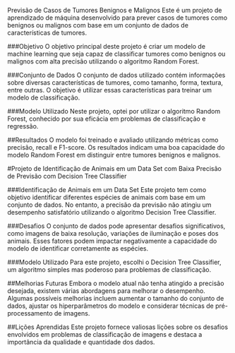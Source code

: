 Previsão de Casos de Tumores Benignos e Malignos
Este é um projeto de aprendizado de máquina desenvolvido para prever casos de tumores como benignos ou malignos com base em um conjunto de dados de características de tumores.

###Objetivo
O objetivo principal deste projeto é criar um modelo de machine learning que seja capaz de classificar tumores como benignos ou malignos com alta precisão utilizando o algoritmo Random Forest.

###Conjunto de Dados
O conjunto de dados utilizado contém informações sobre diversas características de tumores, como tamanho, forma, textura, entre outras. O objetivo é utilizar essas características para treinar um modelo de classificação.

###Modelo Utilizado
Neste projeto, optei por utilizar o algoritmo Random Forest, conhecido por sua eficácia em problemas de classificação e regressão.

##Resultados
O modelo foi treinado e avaliado utilizando métricas como precisão, recall e F1-score. Os resultados indicam uma boa capacidade do modelo Random Forest em distinguir entre tumores benignos e malignos.

#Projeto de Identificação de Animais em um Data Set com Baixa Precisão de Previsão com Decision Tree Classifier

###Identificação de Animais em um Data Set
Este projeto tem como objetivo identificar diferentes espécies de animais com base em um conjunto de dados. No entanto, a precisão da previsão não atingiu um desempenho satisfatório utilizando o algoritmo Decision Tree Classifier.

###Desafios
O conjunto de dados pode apresentar desafios significativos, como imagens de baixa resolução, variações de iluminação e poses dos animais. Esses fatores podem impactar negativamente a capacidade do modelo de identificar corretamente as espécies.

###Modelo Utilizado
Para este projeto, escolhi o Decision Tree Classifier, um algoritmo simples mas poderoso para problemas de classificação.

##Melhorias Futuras
Embora o modelo atual não tenha atingido a precisão desejada, existem várias abordagens para melhorar o desempenho. Algumas possíveis melhorias incluem aumentar o tamanho do conjunto de dados, ajustar os hiperparâmetros do modelo e considerar técnicas de pré-processamento de imagens.

##Lições Aprendidas
Este projeto fornece valiosas lições sobre os desafios envolvidos em problemas de classificação de imagens e destaca a importância da qualidade e quantidade dos dados.

